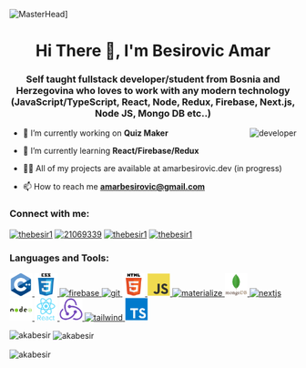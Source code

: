 ![MasterHead](https://images.pexels.com/photos/270348/pexels-photo-270348.jpeg?auto=compress&cs=tinysrgb&w=1260&h=750&dpr=1)]
<h1 align="center">Hi There 👋, I'm Besirovic Amar</h1>
<h3 align="center">Self taught fullstack developer/student from Bosnia and Herzegovina who loves to work with any modern technology (JavaScript/TypeScript, React, Node, Redux, Firebase, Next.js, Node JS, Mongo DB etc..)</h3>
<img src="https://media.tenor.com/NOYF3f82b_gAAAAC/programmer.gif" alt="developer" align="right">

- 🔭 I’m currently working on **Quiz Maker**

- 🌱 I’m currently learning **React/Firebase/Redux**

- 👨‍💻 All of my projects are available at amarbesirovic.dev (in progress)

- 📫 How to reach me **amarbesirovic@gmail.com**

<h3 align="left">Connect with me:</h3>
<p align="left">
<a href="https://codepen.io/thebesir1" target="blank"><img align="center" src="https://raw.githubusercontent.com/rahuldkjain/github-profile-readme-generator/master/src/images/icons/Social/codepen.svg" alt="thebesir1" height="30" width="40" /></a>
<a href="https://stackoverflow.com/users/21069339" target="blank"><img align="center" src="https://raw.githubusercontent.com/rahuldkjain/github-profile-readme-generator/master/src/images/icons/Social/stack-overflow.svg" alt="21069339" height="30" width="40" /></a>
<a href="https://instagram.com/thebesir1" target="blank"><img align="center" src="https://raw.githubusercontent.com/rahuldkjain/github-profile-readme-generator/master/src/images/icons/Social/instagram.svg" alt="thebesir1" height="30" width="40" /></a>
<a href="https://www.codechef.com/users/thebesir1" target="blank"><img align="center" src="https://cdn.jsdelivr.net/npm/simple-icons@3.1.0/icons/codechef.svg" alt="thebesir1" height="30" width="40" /></a>
</p>

<h3 align="left">Languages and Tools:</h3>
<p align="left"> <a href="https://www.w3schools.com/cpp/" target="_blank" rel="noreferrer"> <img src="https://raw.githubusercontent.com/devicons/devicon/master/icons/cplusplus/cplusplus-original.svg" alt="cplusplus" width="40" height="40"/> </a> <a href="https://www.w3schools.com/css/" target="_blank" rel="noreferrer"> <img src="https://raw.githubusercontent.com/devicons/devicon/master/icons/css3/css3-original-wordmark.svg" alt="css3" width="40" height="40"/> </a> <a href="https://firebase.google.com/" target="_blank" rel="noreferrer"> <img src="https://www.vectorlogo.zone/logos/firebase/firebase-icon.svg" alt="firebase" width="40" height="40"/> </a> <a href="https://git-scm.com/" target="_blank" rel="noreferrer"> <img src="https://www.vectorlogo.zone/logos/git-scm/git-scm-icon.svg" alt="git" width="40" height="40"/> </a> <a href="https://www.w3.org/html/" target="_blank" rel="noreferrer"> <img src="https://raw.githubusercontent.com/devicons/devicon/master/icons/html5/html5-original-wordmark.svg" alt="html5" width="40" height="40"/> </a> <a href="https://developer.mozilla.org/en-US/docs/Web/JavaScript" target="_blank" rel="noreferrer"> <img src="https://raw.githubusercontent.com/devicons/devicon/master/icons/javascript/javascript-original.svg" alt="javascript" width="40" height="40"/> </a> <a href="https://materializecss.com/" target="_blank" rel="noreferrer"> <img src="https://raw.githubusercontent.com/prplx/svg-logos/5585531d45d294869c4eaab4d7cf2e9c167710a9/svg/materialize.svg" alt="materialize" width="40" height="40"/> </a> <a href="https://www.mongodb.com/" target="_blank" rel="noreferrer"> <img src="https://raw.githubusercontent.com/devicons/devicon/master/icons/mongodb/mongodb-original-wordmark.svg" alt="mongodb" width="40" height="40"/> </a> <a href="https://nextjs.org/" target="_blank" rel="noreferrer"> <img src="https://cdn.worldvectorlogo.com/logos/nextjs-2.svg" alt="nextjs" width="40" height="40"/> </a> <a href="https://nodejs.org" target="_blank" rel="noreferrer"> <img src="https://raw.githubusercontent.com/devicons/devicon/master/icons/nodejs/nodejs-original-wordmark.svg" alt="nodejs" width="40" height="40"/> </a> <a href="https://reactjs.org/" target="_blank" rel="noreferrer"> <img src="https://raw.githubusercontent.com/devicons/devicon/master/icons/react/react-original-wordmark.svg" alt="react" width="40" height="40"/> </a> <a href="https://redux.js.org" target="_blank" rel="noreferrer"> <img src="https://raw.githubusercontent.com/devicons/devicon/master/icons/redux/redux-original.svg" alt="redux" width="40" height="40"/> </a> <a href="https://tailwindcss.com/" target="_blank" rel="noreferrer"> <img src="https://www.vectorlogo.zone/logos/tailwindcss/tailwindcss-icon.svg" alt="tailwind" width="40" height="40"/> </a> <a href="https://www.typescriptlang.org/" target="_blank" rel="noreferrer"> <img src="https://raw.githubusercontent.com/devicons/devicon/master/icons/typescript/typescript-original.svg" alt="typescript" width="40" height="40"/> </a> </p>

<p><img align="left" src="https://github-readme-stats.vercel.app/api/top-langs?username=akabesir&show_icons=true&locale=en&layout=compact" alt="akabesir" /></p>

<p>&nbsp;<img align="center" src="https://github-readme-stats.vercel.app/api?username=akabesir&show_icons=true&locale=en" alt="akabesir" /></p>

<p><img align="center" src="https://github-readme-streak-stats.herokuapp.com/?user=akabesir&" alt="akabesir" /></p>
